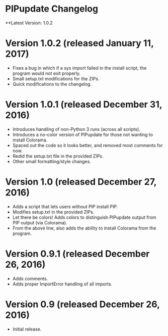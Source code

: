 # PIPupdate Changelog

**Latest Version: 1.0.2

# Version 1.0.2 (released January 11, 2017)
* Fixes a bug in which if a sys import failed in the install script, the program would not exit properly.
* Small setup.txt modifications for the ZIPs.
* Quick modifications to the changelog.

# Version 1.0.1 (released December 31, 2016)
* Introduces handling of non-Python 3 runs (across all scripts).
* Introduces a no-color version of PIPupdate for those not wanting to install Colorama.
* Spaced out the code so it looks better, and removed most comments for now.
* Redid the setup.txt file in the provided ZIPs.
* Other small formatting/style changes.

# Version 1.0 (released December 27, 2016)
* Adds a script that lets users without PIP install PIP.
* Modifies setup.txt in the provided ZIPs.
* Let there be colors! Adds colors to distinguish PIPupdate output from PIP output (via Colorama).
* From the above line, also adds the ability to install Colorama from the program.

# Version 0.9.1 (released December 26, 2016)
* Adds comments.
* Adds proper ImportError handling of all imports.

# Version 0.9 (released December 26, 2016)
* Initial release.
